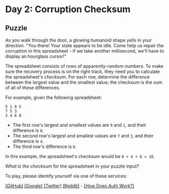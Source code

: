 # Day 2: Corruption Checksum

## Puzzle

As you walk through the door, a glowing humanoid shape yells in your direction. "You there! Your state appears to be idle. Come help us repair the corruption in this spreadsheet - if we take another millisecond, we'll have to display an hourglass cursor!"


The spreadsheet consists of rows of apparently-random numbers. To make sure the recovery process is on the right track, they need you to calculate the spreadsheet's *checksum*. For each row, determine the difference between the largest value and the smallest value; the checksum is the sum of all of these differences.


For example, given the following spreadsheet:



```
5 1 9 5
7 5 3
2 4 6 8
```

* The first row's largest and smallest values are `9` and `1`, and their difference is `8`.
* The second row's largest and smallest values are `7` and `3`, and their difference is `4`.
* The third row's difference is `6`.


In this example, the spreadsheet's checksum would be `8 + 4 + 6 = 18`.


*What is the checksum* for the spreadsheet in your puzzle input?



To play, please identify yourself via one of these services:


[[GitHub]](/auth/github) [[Google]](/auth/google) [[Twitter]](/auth/twitter) [[Reddit]](/auth/reddit) - [[How Does Auth Work?]](/about#faq_auth)
